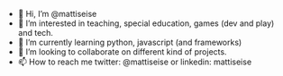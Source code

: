 - 👋 Hi, I’m @mattiseise
- 👀 I’m interested in teaching, special education, games (dev and play) and tech.
- 🌱 I’m currently learning python, javascript (and frameworks)
- 💞️ I’m looking to collaborate on different kind of projects.
- 📫 How to reach me twitter: @mattiseise or linkedin: mattiseise

<!---
mattiseise/mattiseise is a ✨ special ✨ repository because its `README.md` (this file) appears on your GitHub profile.
You can click the Preview link to take a look at your changes.
--->
